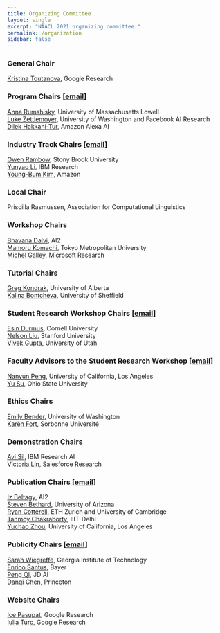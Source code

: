 ```yaml
---
title: Organizing Committee
layout: single
excerpt: "NAACL 2021 organizing committee."
permalink: /organization
sidebar: false
---
```


<h3>General Chair</h3>
<a href="http://kristinatoutanova.com">Kristina Toutanova</a>, Google Research <br/>

<h3>Program Chairs [<a href="mailto:naacl-2021-program-chairs@googlegroups.com">email</a>]</h3>
<a href="http://www.cs.uml.edu/~arum">Anna Rumshisky</a>,  University of Massachusetts Lowell <br/>
<a href="https://www.cs.washington.edu/people/faculty/lsz">Luke Zettlemoyer</a>, University of Washington and Facebook AI Research <br/>
<a href="https://scholar.google.com/citations?user=GMcL_9kAAAAJ&hl=en">Dilek Hakkani-Tur</a>, Amazon Alexa AI <br/>

<h3>Industry Track Chairs [<a href="mailto: naacl2021-industry-track@googlegroups.com">email</a>]</h3>
<a href="http://owenrambow.com/">Owen Rambow</a>, Stony Brook University <br/>
<a href="https://researcher.watson.ibm.com/researcher/view.php?person=us-yunyaoli">Yunyao Li</a>, IBM Research <br/>
<a href="http://pages.cs.wisc.edu/~ybkim/">Young-Bum Kim</a>, Amazon <br/>

<h3>Local Chair</h3>
Priscilla Rasmussen,  Association for Computational Linguistics <br/>

<h3>Workshop Chairs</h3>
<a href="https://allenai.org/team/bhavanad">Bhavana Dalvi</a>, AI2 <br/>
<a href="http://cl.sd.tmu.ac.jp/~komachi/index.en.html">Mamoru Komachi</a>, Tokyo Metropolitan University <br/>
<a href="https://www.microsoft.com/en-us/research/people/mgalley">Michel Galley</a>, Microsoft Research <br/>

<h3>Tutorial Chairs</h3>
<a href="https://webdocs.cs.ualberta.ca/~kondrak">Greg Kondrak</a>, University of Alberta <br/>
<a href="https://www.sheffield.ac.uk/dcs/people/academic/kalina-bontcheva">Kalina Bontcheva</a>, University of Sheffield <br/>

<h3>Student Research Workshop Chairs [<a href="mailto:naacl2021-srw@googlegroups.com">email</a>]</h3>
<a href="https://www.cs.cornell.edu/~esindurmus/">Esin Durmus</a>, Cornell University <br/>
<a href="https://cs.stanford.edu/~nfliu/">Nelson Liu</a>, Stanford University <br/>
<a href="https://vgupta123.github.io/">Vivek Gupta</a>, University of Utah <br/>

<h3>Faculty Advisors to the Student Research Workshop [<a href="mailto:naacl2021-srw@googlegroups.com">email</a>]</h3>
<a href="https://vnpeng.net/">Nanyun Peng</a>, University of California, Los Angeles <br/>
<a href="https://ysu1989.github.io/">Yu Su</a>, Ohio State University <br/>

<h3>Ethics Chairs</h3>
<a href="https://faculty.washington.edu/ebender/">Emily Bender</a>, University of Washington <br/>
<a href="https://www.schplaf.org/kf/index_en.php">Karën Fort</a>, Sorbonne Université <br/>

<h3>Demonstration Chairs</h3>
<a href="https://researcher.watson.ibm.com/researcher/view.php?person=us-avi">Avi Sil</a>, IBM Research AI <br/>
<a href="http://victorialin.net/">Victoria Lin</a>, Salesforce Research <br/>

<h3>Publication Chairs [<a href="mailto:naacl2021-publication-chairs@googlegroups.com">email</a>]</h3>
<a href="https://beltagy.net/">Iz Beltagy</a>, AI2 <br/>
<a href="https://bethard.faculty.arizona.edu/">Steven Bethard</a>, University of Arizona <br/>
<a href="https://rycolab.github.io/authors/ryan/">Ryan Cotterell</a>, ETH Zurich and University of Cambridge <br/>
<a href="http://faculty.iiitd.ac.in/~tanmoy/">Tanmoy Chakraborty</a>, IIIT-Delhi <br/>
<a href="https://yz-joey.github.io/">Yuchao Zhou</a>, University of California, Los Angeles <br/>

<h3>Publicity Chairs [<a href="mailto:naacl2021-publicity@googlegroups.com">email</a>]</h3>
<a href="https://sarahwie.github.io/">Sarah Wiegreffe</a>, Georgia Institute of Technology <br/>
<a href="http://www.esantus.com/">Enrico Santus</a>, Bayer <br/>
<a href="https://qipeng.me/">Peng Qi</a>, JD AI <br/>
<a href="https://www.cs.princeton.edu/~danqic/">Danqi Chen</a>, Princeton <br/>

<h3>Website Chairs</h3>
<a href="https://ppasupat.github.io">Ice Pasupat</a>, Google Research <br/>
<a href="http://www.iuliaturc.com">Iulia Turc</a>, Google Research <br/>
